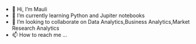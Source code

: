 - 👋 Hi, I’m Mauli
- 🌱 I’m currently learning Python and Jupiter notebooks
- 💞️ I’m looking to collaborate on Data Analytics,Business Analytics,Market Research Analytics
- 📫 How to reach me ...

<!---
mauli4/mauli4 is a ✨ special ✨ repository because its `README.md` (this file) appears on your GitHub profile.
You can click the Preview link to take a look at your changes.
--->
